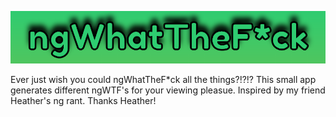 ![ngWTF!](ngwtf.png)

Ever just wish you could ngWhatTheF*ck all the things?!?!? This small app generates different ngWTF's for your viewing pleasue. Inspired by my friend Heather's
ng rant. Thanks Heather!
